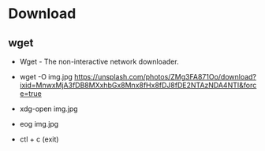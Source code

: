 # Download

## wget

- Wget - The non-interactive network downloader.

- wget -O img.jpg https://unsplash.com/photos/ZMg3FA871Oo/download?ixid=MnwxMjA3fDB8MXxhbGx8Mnx8fHx8fDJ8fDE2NTAzNDA4NTI&force=true

- xdg-open img.jpg
- eog img.jpg
- ctl + c (exit)
